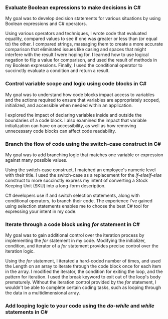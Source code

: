 ### Evaluate Boolean expressions to make decisions in C# 
My goal was to develop decision statements for various situations by using Boolean expressions and C# operators.

Using various operators and techniques, I wrote code that evaluated equality, compared values to see if one was greater or less than (or equal to) the other. I compared strings, massaging them to create a more accurate comparison that eliminated issues like casing and spaces that might interfere with the result I were hoping for. I learned how to use logical negation to flip a value for comparison, and used the result of methods in my Boolean expressions. Finally, I used the conditional operator to succinctly evaluate a condition and return a result.

### Control variable scope and logic using code blocks in C#
My goal was to understand how code blocks impact access to variables and the actions required to ensure that variables are appropriately scoped, initialized, and accessible when needed within an application.

I explored the impact of declaring variables inside and outside the boundaries of a code block. I also examined the impact that variable initialization can have on accessibility, as well as how removing unnecessary code blocks can affect code readability.

### Branch the flow of code using the switch-case construct in C#
My goal was to add branching logic that matches one variable or expression against many possible values.

Using the switch-case construct, I matched an employee's numeric level with their title. I used the switch-case as a replacement for the *if-elseif-else* construct to more succinctly express my intent of converting a Stock Keeping Unit (SKU) into a long-form description.

C# developers use if and switch selection statements, along with conditional operators, to branch their code. The experience I've gained using selection statements enables me to choose the best C# tool for expressing your intent in my code.

### Iterate through a code block using *for* statement in C#
My goal was to gain additional control over the iteration process by implementing the *for* statement in my code. Modifying the initializer, condition, and iterator of a *for* statement provides precise control over the iteration logic.

Using the *for* statement, I iterated a hard-coded number of times, and used the Length on an array to iterate through the code block once for each item in the array. I modified the iterator, the condition for exiting the loop, and the pattern for iteration. I used the break keyword to exit out of the loop's body prematurely. Without the iteration control provided by the *for* statement, I wouldn't be able to complete certain coding tasks, such as looping through the data in a multidimensional array.

### Add looping logic to your code using the *do-while* and *while* statements in C#
